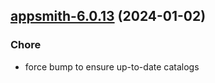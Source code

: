 

## [appsmith-6.0.13](https://github.com/truecharts/charts/compare/appsmith-6.0.12...appsmith-6.0.13) (2024-01-02)

### Chore



- force bump to ensure up-to-date catalogs